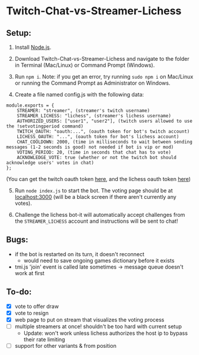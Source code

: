 # Twitch-Chat-vs-Streamer-Lichess

## Setup:

1) Install [Node.js](https://nodejs.org/en/download/).

2) Download Twitch-Chat-vs-Streamer-Lichess and navigate to the folder in Terminal (Mac/Linux) or Command Prompt (Windows).

3) Run `npm i`. Note: if you get an error, try running `sudo npm i` on Mac/Linux or running the Command Prompt as Administrator on Windows.

4) Create a file named config.js with the following data:
```
module.exports = {
	STREAMER: "streamer", (streamer's twitch username)
	STREAMER_LICHESS: "lichess", (streamer's lichess username)
	AUTHORIZED_USERS: ["user1", "user2"], (twitch users allowed to use the !setvotingperiod command)
	TWITCH_OAUTH: "oauth:...", (oauth token for bot's twitch account)
	LICHESS_OAUTH: "...", (oauth token for bot's lichess account)
	CHAT_COOLDOWN: 2000, (time in milliseconds to wait between sending messages (1-2 seconds is good) not needed if bot is vip or mod)
	VOTING_PERIOD: 20, (time in seconds that chat has to vote)
	ACKNOWLEDGE_VOTE: true (whether or not the twitch bot should acknowledge users' votes in chat)
};
```

(You can get the twitch oauth token [here](https://twitchapps.com/tmi/), and the lichess oauth token [here](https://lichess.org/api#operation/botAccountUpgrade))

5) Run `node index.js` to start the bot. The voting page should be at [localhost:3000](localhost:3000) (will be a black screen if there aren't currently any votes).

6) Challenge the lichess bot-it will automatically accept challenges from the `STREAMER_LICHESS` account and instructions will be sent to chat!

## Bugs:
 - if the bot is restarted on its turn, it doesn't reconnect
 	- would need to save ongoing games dictionary before it exists
 - tmi.js 'join' event is called late sometimes -> message queue doesn't work at first

## To-do:
 - [x] vote to offer draw
 - [x] vote to resign
 - [x] web page to put on stream that visualizes the voting process
 - [ ] multiple streamers at once! shouldn't be too hard with current setup
 	- Update: won't work unless lichess authorizes the host ip to bypass their rate limiting
 - [ ] support for other variants & from position
